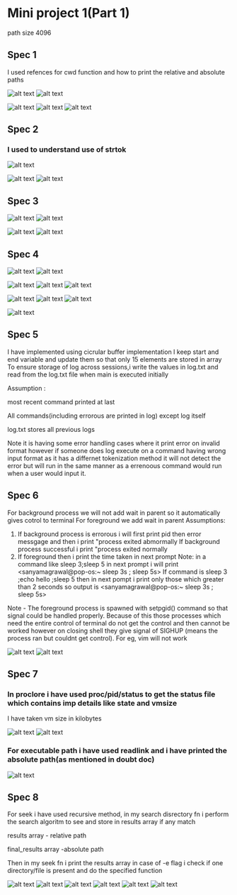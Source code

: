 # Mini project 1(Part 1)
path size 4096
## Spec 1
I used refences for cwd function and how to print the relative and absolute paths

![alt text](<Screenshot from 2024-08-18 00-13-43.png>)
![alt text](<Screenshot from 2024-08-17 17-42-33.png>)

![alt text](<Screenshot from 2024-08-18 00-19-40.png>)
![alt text](<Screenshot from 2024-08-17 17-52-28.png>)
![alt text](<Screenshot from 2024-08-17 17-52-45.png>)

## Spec 2

### I used to understand use of strtok
![alt text](<Screenshot from 2024-08-17 18-02-57.png>)

![alt text](<Screenshot from 2024-08-17 18-16-03.png>)
![alt text](<Screenshot from 2024-08-17 18-16-16.png>)

## Spec 3

![alt text](<Screenshot from 2024-08-18 00-43-08.png>)
![alt text](<Screenshot from 2024-08-18 00-43-28.png>)

![alt text](<Screenshot from 2024-08-18 00-44-42.png>)
![alt text](<Screenshot from 2024-08-18 00-47-26.png>)

## Spec 4

![alt text](<Screenshot from 2024-08-18 00-30-59.png>)
![alt text](<Screenshot from 2024-08-17 22-48-42.png>)

![alt text](<Screenshot from 2024-08-18 00-35-29.png>)
![alt text](<Screenshot from 2024-08-17 22-50-10.png>)
![alt text](<Screenshot from 2024-08-17 22-50-34.png>)

![alt text](<Screenshot from 2024-08-18 00-32-48.png>)
![alt text](<Screenshot from 2024-08-18 00-33-46.png>)
![alt text](<Screenshot from 2024-08-17 23-31-09.png>)

![alt text](<Screenshot from 2024-08-18 00-36-53.png>)

## Spec 5
I have implemented using cicrular buffer implementation
I keep start and end variable and update them so that only 15 elements are stored in array
To ensure storage of log across sessions,i write the values in log.txt and read from the log.txt file when main is executed initially

Assumption : 

most recent command printed at last 

All commands(including errorous are printed in log) except log itself

log.txt stores all previous logs

Note it is having some error handling cases where it print error on invalid format however if someone does log execute on a command having wrong input format as it has a differnet tokenization method it will not detect the error but will run in the same manner as a errenoous command would run when a user would input it.

## Spec 6

For background process we will not add wait in parent so it automatically gives cotrol to terminal
For foreground we add wait in parent
Assumptions:
1. If background process is errorous i will first print pid then error messgage and  then i print "process <pid> exited abmormally
If background process successful i print "process <pid> exited normally
2. If foreground then i print the time taken in next prompt 
Note: in a command like sleep 3;sleep 5 in next prompt i will print <sanyamagrawal@pop-os:~ sleep 3s ; sleep 5s>
If command is sleep 3 ;echo hello ;sleep 5 then in next pompt i print only those which greater than 2 seconds so output is <sanyamagrawal@pop-os:~ sleep 3s ; sleep 5s>

Note - The foreground process is spawned with setpgid() command so that signal could be handled properly. Because of this those processes which need the entire control of terminal do not get the control and then cannot be worked however on closing shell they give signal of SIGHUP (means the process ran but couldnt get control).
For eg, vim will not work

![alt text](<Screenshot from 2024-08-29 23-02-35.png>)
![alt text](<Screenshot from 2024-08-31 13-23-47.png>)
## Spec 7

### In proclore i have used proc/pid/status to get the status file which contains imp details like state and vmsize
I have taken vm size in kilobytes

![alt text](<Screenshot from 2024-08-29 14-20-25.png>)
![alt text](<Screenshot from 2024-08-29 14-20-48.png>)

### For executable path i have used readlink and i have printed the absolute path(as mentioned in doubt doc)

![alt text](<Screenshot from 2024-08-29 14-18-44.png>)


## Spec 8
For seek i have used recursive method, in my search disrectory fn i perform the search algoritm to see and store in results array if any match

results array - relative path

final_results array -absolute path

Then in my seek fn i print the results array
in case of -e flag i check if one directory/file is present and do the specified function

![alt text](<Screenshot from 2024-08-28 16-39-19.png>)
![alt text](<Screenshot from 2024-08-28 16-34-04.png>)
![alt text](<Screenshot from 2024-08-28 16-32-16.png>)
![alt text](<Screenshot from 2024-08-31 17-41-56.png>)
![alt text](<Screenshot from 2024-08-31 17-40-04.png>)
![alt text](<Screenshot from 2024-08-31 17-40-24.png>)

